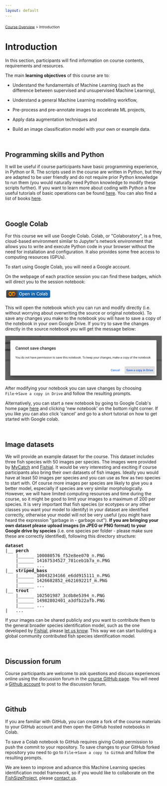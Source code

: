 ```yaml
---
layout: default
---
```


<sub>[Course Overview](index.md) \> Introduction</sub>

# Introduction

In this section, participants will find information on course contents, requirements and resources.

The main **learning objectives** of this course are to:

-   Understand the fundamentals of Machine Learning (such as the difference between supervised and unsupervised Machine Learning),

-   Understand a general Machine Learning modelling workflow,

-   Pre-process and pre-annotate images to accelerate ML projects,

-   Apply data augmentation techniques and

-   Build an image classification model with your own or example data.

<br/>

## Programming skills and Python

It will be useful if course participants have basic programming experience, in Python or R. The scripts used in the course are written in Python, but they are adapted to be user friendly and do not require prior Python knowledge to run them (you would naturally need Python knowledge to modify these scripts further). If you want to learn more about coding with Python a few useful tutorials of basic operations can be found [here](https://www.learnpython.org/). You can also find a list of books [here](https://wiki.python.org/moin/IntroductoryBooks).

<br/>

## Google Colab

For this course we will use Google Colab. Colab, or "Colaboratory", is a free, cloud-based environment similar to Jupyter's network environment that allows you to write and execute Python code in your browser without the need for installation and configuration. It also provides some free access to computing resources (GPUs).

To start using Google Colab, you will need a Google account.

On the webpage of each practice session you can find these badges, which will direct you to the session notebook:

<img src="./images/colab_badge.png" alt="colab_badge" width="150"/>

This will open the notebook which you can run and modify directly (i.e. without worrying about overwriting the source or original notebook). To save any changes you make to the notebook you will have to save a copy of the notebook in your own Google Drive. If you try to save the changes directly in the source notebook you will get the message below: 

![colab_notebook_permissions](./images/colab_notebook_permissions.png)

After modifying your notebook you can save changes by choosing `File`→`Save a copy in Drive` and follow the resulting prompts.

Alternatively, you can start a new notebook by going to Google Colab's home page [here](https://colab.research.google.com/) and clicking 'new notebook' on the bottom right corner. If you like you can also click 'cancel' and go to a short tutorial on how to get started with Google colab.

<br/>

## Image datasets

We will provide an example dataset for the course. This dataset includes three fish species with 50 images per species. The images were provided by [MyCatch](https://mycatch.ca/) and [Fishial](https://fishial.ai/). It would be very interesting and exciting if course participants also bring their own datasets of fish images. Ideally you would have at least 50 images per species and you can use as few as two species to start with. Of course more images per species are likely to give you a better model, especially if species are very similar morphologically. However, we will have limited computing resources and time during the course, so it might be good to limit your images to a maximum of 200 per species. It is very important that fish species (or ecotypes or any other classes you want your model to identify) in your dataset are identified correctly, otherwise your model will not be very useful (you might have heard the expression "garbage in - garbage out"). **If you are bringing your own dataset please upload images (in JPEG or PNG format) to your Google drive by species** (i.e. one species per folder - please make sure these are correctly identified), following this directory structure:


<pre>
<b>dataset</b>
|__ <b>perch</b>
    |______ 100080576_f52e8ee070_n.PNG
    |______ 14167534527_781ceb1b7a_n.PNG
    |______ ...
|__ <b>striped_bass</b>
    |______ 10043234166_e6dd915111_n.PNG
    |______ 1426682852_e62169221f_m.PNG
    |______ ...
|__ <b>trout</b>
    |______ 102501987_3cdb8e5394_n.PNG
    |______ 14982802401_a3dfb22afb.PNG
    |______ ...
|__ ...
</pre>


If your images can be shared publicly and you want to contribute them to the general broader species identification model, such as the one developed by [Fishial](https://fishial.ai/), please [let us know](catari.bio@gmail.com). This way we can start building a global community contributed fish species identification model.

<br/>

## Discussion forum

Course participants are welcome to ask questions and discuss experiences online using the discussion forum in the [course GitHub page](https://github.com/fishsizeproject/Course-MLforImageProcessing/discussions/). You will need a [Github account](https://github.com/join) to post to the discussion forum.

<br/>

## Github

If you are familiar with GitHub, you can create a fork of the course materials to your GitHub account and then open the GitHub hosted notebooks in Colab.

To save a Colab notebook to GitHub requires giving Colab permission to push the commit to your repository. To save changes to your GitHub forked repository you need to go to `File`→`Save a copy to GitHub` and follow the resulting prompts.

We are keen to improve and advance this Machine Learning species identification model framework, so if you would like to collaborate on the [FishSizeProject](https://fishsizeproject.org/), please [contact us](catari.bio@gmail.com).

<br/>
